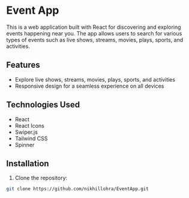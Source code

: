 # Event App
This is a web application built with React for discovering and exploring events happening near you. The app allows users to search for various types of events such as live shows, streams, movies, plays, sports, and activities.

## Features
- Explore live shows, streams, movies, plays, sports, and activities
- Responsive design for a seamless experience on all devices

## Technologies Used
- React
- React Icons
- Swiper.js
- Tailwind CSS
- Spinner

## Installation

1. Clone the repository:

```bash
git clone https://github.com/nikhillohra/EventApp.git
